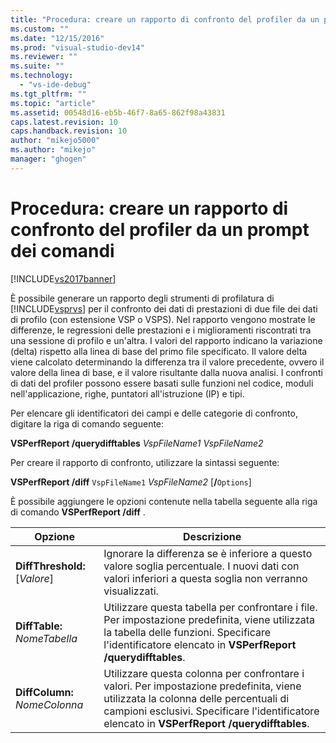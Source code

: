 ```yaml
---
title: "Procedura: creare un rapporto di confronto del profiler da un prompt dei comandi | Microsoft Docs"
ms.custom: ""
ms.date: "12/15/2016"
ms.prod: "visual-studio-dev14"
ms.reviewer: ""
ms.suite: ""
ms.technology: 
  - "vs-ide-debug"
ms.tgt_pltfrm: ""
ms.topic: "article"
ms.assetid: 00548d16-eb5b-46f7-8a65-862f98a43831
caps.latest.revision: 10
caps.handback.revision: 10
author: "mikejo5000"
ms.author: "mikejo"
manager: "ghogen"
---
```

# Procedura: creare un rapporto di confronto del profiler da un prompt dei comandi
[!INCLUDE[vs2017banner](../code-quality/includes/vs2017banner.md)]

È possibile generare un rapporto degli strumenti di profilatura di [!INCLUDE[vsprvs](../code-quality/includes/vsprvs_md.md)] per il confronto dei dati di prestazioni di due file dei dati di profilo \(con estensione VSP o VSPS\).  Nel rapporto vengono mostrate le differenze, le regressioni delle prestazioni e i miglioramenti riscontrati tra una sessione di profilo e un'altra.  I valori del rapporto indicano la variazione \(delta\) rispetto alla linea di base del primo file specificato.  Il valore delta viene calcolato determinando la differenza tra il valore precedente, ovvero il valore della linea di base, e il valore risultante dalla nuova analisi.  I confronti di dati del profiler possono essere basati sulle funzioni nel codice, moduli nell'applicazione, righe, puntatori all'istruzione \(IP\) e tipi.  
  
 Per elencare gli identificatori dei campi e delle categorie di confronto, digitare la riga di comando seguente:  
  
 **VSPerfReport \/querydifftables**  *VspFileName1* *VspFileName2*  
  
 Per creare il rapporto di confronto, utilizzare la sintassi seguente:  
  
 **VSPerfReport \/diff**  `VspFileName1` *VspFileName2* \[**\/**`Options`\]  
  
 È possibile aggiungere le opzioni contenute nella tabella seguente alla riga di comando **VSPerfReport \/diff** .  
  
|Opzione|Descrizione|  
|-------------|-----------------|  
|**DiffThreshold:**\[*Valore*\]|Ignorare la differenza se è inferiore a questo valore soglia percentuale.  I nuovi dati con valori inferiori a questa soglia non verranno visualizzati.|  
|**DiffTable:** *NomeTabella*|Utilizzare questa tabella per confrontare i file.  Per impostazione predefinita, viene utilizzata la tabella delle funzioni.  Specificare l'identificatore elencato in **VSPerfReport \/querydifftables**.|  
|**DiffColumn:** *NomeColonna*|Utilizzare questa colonna per confrontare i valori.  Per impostazione predefinita, viene utilizzata la colonna delle percentuali di campioni esclusivi.  Specificare l'identificatore elencato in **VSPerfReport \/querydifftables**.|